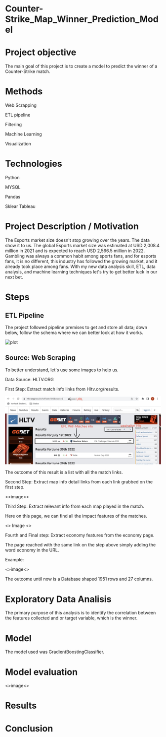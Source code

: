 # Counter-Strike_Map_Winner_Prediction_Model

# Project objective

The main goal of this project is to create a model to predict the winner of a Counter-Strike match.

# Methods

Web Scrapping

ETL pipeline

Filtering

Machine Learning

Visualization

# Technologies

Python

MYSQL

Pandas

Sklear
Tableau

# Project Description / Motivation
 
The Esports market size doesn't stop growing over the years. The data show it to us. The global Esports market size was estimated at USD 2,008.4 million in 2021 and is expected to reach USD 2,566.5 million in 2022. Gambling was always a common habit among sports fans, and for esports fans, it is no different, this industry has followed the growing market, and it already took place among fans. With my new data analysis skill, ETL, data analysis, and machine learning techniques let's try to get better luck in our next bet.
# Steps

## ETL Pipeline
 
The project followed pipeline premises to get and store all data; down below, follow the schema where we can better look at how it works.
 
![plot](images/etl-pipeline.jpeg)

## Source:  Web Scraping
To better understand, let's use some images to help us.

Data Source: HLTV.ORG

First Step: Extract match info links from Hltv.org/results.

![plot](images/HLTV.jpeg)

The outcome of this result is a list with all the match links.

Second Step: Extract map info detail links from each link grabbed on the first step.

<>image<>

Third Step: Extract relevant info from each map played in the match.

Here on this page, we can find all the impact features of the matches.

<> Image <>

Fourth and Final step: Extract economy features from the economy page.

The page reached with the same link on the step above simply adding the word economy in the URL.

Example:

 <>image<>
 

 
 
 The outcome until now is a Database shaped 1951 rows and 27 columns.
 
 # Exploratory Data Analisis
 
 The primary purpose of this analysis is to identify the correlation between the features collected and or target variable, which is the winner.
 
 # Model
 
 The model used was GradientBoostingClassifier.
 
 # Model evaluation
 
 <>image<>
 
 # Results
 
 # Conclusion
 
 
